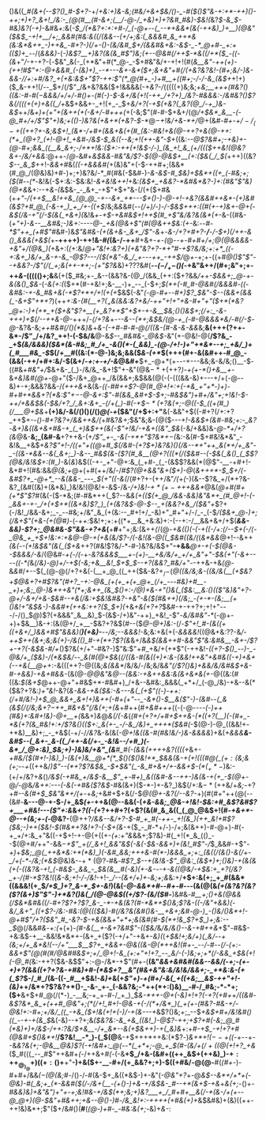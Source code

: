 
()&((*_#(&+(--$?()_#-$+?-*+/_+&:+)&-&;(#&/+&+$&/()-_-#($()$"&-+:+*-++)()-++;+)+?_&+!_/&:-_(@(#__(#-&+;(__/-@-/_+&)+)+?&#_#&)-$&!(_&?_$-&_$-#&)&?(-+)_-&#&_+:_&(*-$_/(*&?+:+:+#-/_(-@+--(_--*+&&*(&(-++&)_)+__)(@&"($&$_-+!+__/+;_&&#(#&:&((/(&&--(+/+;&:(_&&&#_&_++*&(&:&*&++_-)++&_-#+?-)(/+-()-(&/&#_$+/(&&#&+&:-_&$-_-*_@+#-_+:+(($_)+_-*-/(_&&&)-_(*-)&_$?__+)&?(&(&_#$"_)&;(+--_@&#(/+_+$-*&((/+*($_-((-(&*+"_/_-+-+?-(_-_$&"_&(-_(+*&"+#(*_@-_-$+#&"&/+-+!+!(#(*_&__&"-++(+)-(_++!_#$"+:-@+&&#_(-(&)+)_--*---&+-&*($+;&+&"+#(/($+$&?&?&!-_(#+;&/-)&-&&-/_/+:+#_/&?_+(+&:&$+"$?-++:$"(*_@(#+_-)+#__+((#+;-/-/-&_(&$+*+!+)($_&-++!(/--_$+/(/$"_/&+&?&&($+!&&&&(-+_&?-/_(((((+)&;&;+*&;__+++(_#&?()_((_&:-#-#($-$&&&/+/+/-#()+-(#_(-)-$-&+/&(+!(-++_/+?+)_/&?-#&&&:-/&#&?()$?&_(/(((+(+_)+&((_/+*&$+&&+-_+!(+_-_$+_&/+?(-+$(+&?(_&?(@_/-+_)&-&$_++/&_+)+(+"+(&++(+(-&+/-#+++(_+(-&;$"(#-#-$+&+/(@_/+$&*_&__-(-@_#+/+/$"$"+)&;+(()-)&?&(+&+*(+&?-$-*_@_$-$+!&/+&-*+/_@+(&*_#-#+-_$+/-/_(-+($(++?+-&;&$+!_(&*-/+#+(&&+&(+(#_(&:-#&!+&(@-++?+&(@-++:(*+_(@+?_(+!-@+!_+&#-/&$-*_$_&((--&;+!(++-&"-$+_((&:_--@$?&#+;-+&)+-(@-#+;&&_((__&_&+;-/+*+!&:($+:-++(+!&$-/-)_(&_+!_&_(+/((($++&!(@&?&+-/&/+&&:_@++-/_@-_&#+*&$&&-#&"&/$?-$(@-@&$+__(+:($&(_/_$(*+++)((&?_$--_&_$_++!-_&&+#_&(_((-+&&&#(_+(&)&"+(-$-++#+;(&&*(#_@_/(@&)&)+#-)+;+)&?&/-*_#(#&(-$&#-)-_&-&$-#_$&)+$&*+((+_(-#&;+;($(#--(*-_&!&(-$+:&:-$&:&!_-&+&!&++!_+&:_(&$+_+&&?-*&#&*&?-)+:(#&"$"&)(@+&_&+:--+*&-(*&$&-_-_&+_-+$"+$+"&-(/(+($+#&(+*+"-/(++$__&!++&_(@_@_-+--&+_+*---$+_()-)-@_-+!-+&?(&&#+*_+&*-(+)&#(&$?+#_@_(-&-+_)_+_/+-((+$_/&;&_&_&#(*--_(_/+)_/-)-/-$&$+++:((_#(_+-+)&+-@_+(*-*&$(/&-+"(/-$(&(_+&+)(*&!&*+*-___+$-+&#&$+!_++$(#_+$"&/&?&(&*(_+_-&-((#&-(*+"+)-&--__&#&;-)&_+:---_-@-_+&(@&+$"(#(@&++$&:(+-*&:_--#-*$"++_(+#$"_#&#-)&_$"&#&-(+(&+&-_&+_/$"-&_+-_&*-/+?+#+?-__/__-/-$+)(/++-&()_&&&(+&$(*_+__-++++)-++!&-_#(_(&-/-++__#+&+_-+-(_@-*-+-#+#+/+;_@(@&&&&-+&"+/(@_&_)(*+&+:(*(*+:&/_@+"&!+:&?+)(+&"&?+?-*+"___#-+$?&/&;+:+*_((-+:&+_)&/+_&-+-&_-@$?---/($(*&"-&_/_+---++_-++$_/_@_$+$-_+;+-((+#_@()$"$"--+&&?-/$"(/(_+;&(++-*+;-(+"$?&_&)+?$?$?&#(__-_-($-/_+-$()(-_+&"&++/(#+;&"+;+-++_&-_((((()+;&__&(+($_#&;+-_&--(&&?&-(@_/(&&_(++:($+?&&_/+_+_-$&&+;_@-+-&(&()_$&-_(_-&(+:(_($+*(#-+&!+;&-__-)+_--_(-$+;_$(*+(-#_#-@&#(/&&&#-((-&#&:-+-&_#&+&(-*$?+*+/+!(+(+_$&$(-&"_(-@-#+--#+)$?_$&"-$--(&&+(&&(_-&+$"+*+?_)(++*+:&-(#(__$+?(_+$&(_&&:&?+_&/-++"+!+"+&-#+"+"($+*(*&?_@+:-)+(+*_+($_+&"$?+__(+_&?+*$"+$+-+-&__$&;()()&$+;(/+:_-&-+++)+$(/--++_&-@-*+++/_-(/+?&_+-_--&--(*+;&$&/(@-+_(-#-@&&&*&/-#(/-$-@_-&?&-&;_++#&#(/()(*&)&_+*&-(-+#-#-#-@(/((&-(#-&-&-&&*&;__&(+++($?+$+-&*-/$"_/+/&?_++!-(-$&/&__@-&_$--_#&#&-_@&$-_&"(+-@&!-@(__/$?&_-_+$_(&/&&&)($&*(&-#&;_#_/+_-&()(*-(_&&)_-(@-/+!-)+"+*&*--+;_+&/_)+(_#___#&_-$_$(/+__#((&:(*-@-)&;&;&&($_&-(+*_$(+++(#+-&(&#++-#_@_-(&&(-++/+#+:&/-$(&+/-_+:+-+/-&_@&#_+___$+_-@+*(+---+---&&;&-&/&;()__-$-((#&_+#&"+/_$&+&-_(_)-/&/&_-&+!$"+-&"(@&$-*+(++$?_)-+(+-*()+&__+_-&_+&)&#(@+-_@+"($-/&+_@++_/&(&&+;&$&&(@(-(-(((&&-&)+---+/+(-@--&)+-+;&&&?&&-/_(+++&+_&(&*-(_(-#_#++$?-@(#_@+!+:+(-*&_+"+*-)+)-#+#+*&&+?(*&:$"+$-$-@-_&_+:$"-#(&&_&#+$-$+;-#&$&"_)+#+/&"+;+!&!-$-++/+&&$&(-$&/+?_/_&+:&+_-(/+(_)-#(-+$_$-*(+$?&(+;-@((-$_((+(#_)(/___@+$&*+__(+)&/-&(/()()(/()_@(-+_($&"(/+$+:+"__&(-&&"+$((-#+?(/+:+?_++$+-_-()-#+?&?+/&&++&/(_+#&?_&+;_$&"&;&-(@($---_+!-&&$+(&#-#&;+:-_&?-&+)&((&+&+#&-+_(_+)&$++(&(-$"+!&/-+&+((&"_$&_(-&/+&&)&-_@-*+/+?(&_@&-__&;_(&#-&__+?++&-(+_/$"_+-_-&(-+*+"$?&*+$-$(_&:-&(#-$+#&!&*&"_-&!&__+&$+*&?$"+!-/((+"+((@+#_$(/&#-(+?_$+)&?&)()(/&--*+"++_&(*+/+_&"-_-((&-*&&--&(_&+;_)-&--_#&$(&-($?(#_&__(@+?(((*(/($&#_--$($-$&(_&()_(_$$?(@&/&!&$+:(#_)-*&(_&_)&$((-+-_+"-@+:&_(_+#-_(_-(&$$?&&(*(@$"-*__-*+#+!-&+#+!(#&:&&_@(*&;+*_@+(+#(++/&/-/_#$?(@+&&"&+($+)-@_(___&+++*-$_$+/(-&#$?+_-@+*_--&(&&-_---_$(_+"((_-&(_/(#+?+-(++/&"_/(+(_-)(&--$?&_+/(*+?&-&?_(&#((&)+(&*&)_)&!&!(@&!+-&$-/&-_/+)&!-$+*(+-++$+&&*_@&(_@+#(#+(+*$"$?_#(&(-($-*&;(#-#&*++(_$?--&_&(+(($(+_@_/&&-&&)&"&*+_(#_@+!-(-_&&+-+-_/+(+$+*((&+&)$?_)_(+(&?&$-@-$--_+(&&?+&_/($&"+_$?+(-/&!_/&&-&+;_-_--#&;+/&"_&_(+(&:--_#+!+/_-&)+"_#+"+/-/_-_(-$_/($&+_@-)+;(/&+$"(+&-(+(@_#_)_-(-+_+:_$&!+;+:+((*+__&_+&:&)+:-(--+:-/__&&+&+/+$(___&&-&&)-*$?+;_@&#&-$"&*&-+?+&_$($__+__#__+"+;&:(&++_(_/(@-*_+&_(_()(_-(-+((-/+:(/_--$+(-/(-_@&_+_+$+!&:+:_+_&_@-@_-+(+&_(&/$?-/(-&!(&-@((_$&#((&/(*(_&*&&_@+!--&++*(&(*-_-(+!&$&"(&(_($+&_++?(#&!$?&/-*-#-)&?&/&$+"__-+&&___@+-+(-$(@&--$&&&/-&_/(@&#_-+(-/(_-+-_&?&&&$___+-(+)-__+&/&/+_+/+_&"+"-$&(+"(-&+-*-*--((-*(_&*(/&)-@_)+/-_+$(-&;+&__&!_$+$_$--+?(&&?_#&/+"-*-++&-+&_(@-_&_&#_/+--$(_(@-@(/+?+&(-(__+_@_((_++($&-&?+$_/-$(*_@((&/&;&-((&/&(__(_+$&?+$_@_&+?+#$?&"(#+?_-+:-@&_(+(+_+(+_@+_(/+_---#&)+#__-_+)+;&;_@-)&*++&"(*+;&*+_(&_$()+:-/_@_)+_&-+"()&_(_($&:__&:()(($"&)&"+?-@+/-&+*_/+&-$&#--+&(/&:+$&!&#&?-+&"-&($(#&++)(/&;_-(+-*-(&;__(+()&!+"&$&*-)-&&#+(++&:+*+?($_$+)(_+&_+&(+?+?_$&#-+-++?+;+!+"---/-/()_$_@_)$?(+&&&"_&__&)_$-(&$-/+)&"-++)_+&!_-$"-_&/&#&"-*_(-@+-+)+$&__)&-+:(&(@+/_+__-$&?+?&$(#--($_@-@+)&:-_(/-*$"+!_#-(&((+((+&+/_)&&+#$"_&_&&)(__)($+$&)-__--/&;--&&&!-*&;&:+&(+(-_&&&&!_((@&+&:$?$?-&_/-++$++(&+;&;&(+)-/&(()_#-+(*+?$?(&_&+/&*&$(&&++#-&&"$"&:&#&__-&+-/$?+-+?(-&$&_-#_/+*()$?&(+/+"-#&?-)$"&:$"+#_+&/+(+*$"(-++&!-_((+?-$()_--)-_-@&/+_($&)-/(*&$&/--_&(#(@+$&_(*(/((_&-#(&((+)+:&-(&&!++&"+_&#&((-+)+&+(--+&(__@+*+:-&(((++?-@((&;_&(&&*_/&/&/-/&;&/&*&"(/$?()&)+&&/&/&#&$+&-#-_+&&)-+_&+#&&-*(&(@-*_@_@&"&*_@--(&&:-+&++&&:&(&+&*&(+_-@((&:(#((&:_$(&+$_@++-@+"+#&$+*-#&#+)_/+&--&#&:_&&&(_+*+/_(-@_/&)-+&--&(*($&?+?&:_)+"&!_-&?(*&-&&-+&_($&:-&---&(_(+$"((-)-++:(/+#_/&!-)+$_@_&&+_&+!+)&++(-#+(+"--_-&*()-$__&($"-)-(&#--(_&(&$_(_/(/&;&+$?-$++_#&+&"(/&(+;+(&*+#++(#_+&#+++_((-(-@---*-(-)++(#&)+:&#+!&)-@+__+(*&&+)_&_@_&(/(-&_(*(#+(+?+/+#+$++&-(*((+?(__)(-(#+_-*&(+?(&_#&!+:+/$?&$()($($+:_&(+-_-/-&_/&)+_+++*($&#(*-$(@-)-@_((&&!+-+*&)__&)+;_-_+&$(_-_+/-/_/&?_&-&(&(-_@+!&((&-#(#&!&/-)&-&&&&_)+&(*+&&&__&-&#_$--(_&+-_&-((_/++-&(/+-_-&!&--/+#_)(-&*_/_@+:&)_$&;+)-)&)&/+_&"_(&__#_#(-(&&$($++++&?((((+*&+-*+#&/($(#+!-)&)_)-(&(+)&__@+*(*_$()($()&!+*_$&_&(&-+(+!(((#_@(_($+:($&;&(+;--+*((++&/_)$"--(*+?$?&$&_-$+$&"(_-&_#+&+/+-&&+$-$(*(_+*-$_)&:-(+/+/&?+_&_()_/&$(-+#&_+/&$-&__$"_+-#+)_&((&#-&--++-)&(&-+(+_-$(@_$+$-@_/-@_&_/&++:---(-&(-+#&($?&$-#_&(&+)($-*-)+-&?_)&$(/+:&$-*(++$&/+*&;-*+?+#_--&(#+$_$&"&*+/(+_-+_&;_+&#+$+&(/-$_@(@+-&?(/--&?-_+)(#(#+"++(@(--(&#-__&---@-+-$-/+_&$_(+_-++&(@--&&(-(*+&-&&;_@&-+!&!-$&:+#_&$?&#$?+___+#&!---($"+:&*&_+?((-(_$+?+$+#+?(+$?(&(#_&_&((_(_@_@&$+!(#-_+&+*-@--+(&;+-(-_@&?-__$(@+$+?_/&&--&/+?-$-#_+_#(-++-_+!(&_)(++_&!+#$?($&;-)++($&!-$(#&*+?&!+?-(-$+(&_-+($_-_#-*+/-)-/+;&(&++)-#-@+)-#(-+_+/+:&_+"&((-+$+!-+-@(+((+-_(+:+"&_&&+;$?&)-#(_+!(*_&_(()_--$(@+#_/_++"-&&$-$_+$"_+(/_&+!_&&"&$(-&(-$&-&&+)+(&!_#$"-/_$_&&#-+$"_-+)_+_$&;_@(_++&*&:+*(*&)_)(-&#_&&;+++&-#(*-)&&&_+;+:_(&((/(&()-&(/+-_/+(-*-/&;(*&$_@&)&-_-_$+*(@$?_-_#&*-#$?_$--+(&!_&-_$"_@&:_(&$+)+;()&)-+(&(&(+(_-(_(&?_&_-+!_(-#&$-_&&_-_$&(&__#(-&)(+-&-*-_-+-&(*(@&/-*+$&:+_+?(/&?_+-/(#-*$?&!(_(_&-&;+!-/-/&!_-+!-*_/--(&+/+)+*-*&;+;&*&:+/__+$+:&(+;_+_#(&&*((&&&!(+_$_/+$_)+?_&-*_$+-&!_)(&(-_@-&&*+#_--#_+-#---_(&(@(&_(+(&?&?(&$?($$?(&+)$"$"-)+*&?()&(_/(@-@&$((+/$?-(&/($_#-__)&#&*-#__+;()+&(@&&(/_$&*&#&((/-#+?$?+?$?_&-_-*-+&(&?(#-*&*+$()&;$?&-((-/&"+&&)(-&/_&+"_((+$?-/&:-#&:(@((($&)-#(/&?&(&#()&-__+&+;&#-@-)_-()&/()&*+!-@+#$"_/+?($&"_#_-&?-$-+&(&*&_+"+*+;&(&#(#-$(*+!&_$?+$_)+;&:--_$_@(/&&_#&_-_+:(_+(+)-_(#-&(*__+-&*+?&#$"-(($&/_&_/&/&*()--&-+#++&*_+$"-#&$-+&:&$-+__-&&!&*&*+-(&+_+($?(-+/+"-+&+-*&)(*(*+$&!+;&/+)(_&/--+(&;+/+_&*&!(--/+"___$__$?+_+&&+-@&((&-@(*++&!(#+-_--/-#--(/-(+:-&&+$"(@(#(#_/_@&#_#&$+;+/_@+!-&_(+:+"+!+?_--_&/-(-)&;+;+*(/-&&_+$&(+!(_-@_#(*&:-++?($&-&$$"+:-@-/&*-+$"(#+-(__(&"_&&+&#&#(&&--&&/(-+;-(+-+)+?(*&&((+?+?&-+#&)+#-*(*&$+?__&"(#&+&"&:&/&!&/&&+;-_+*&:&-(+(_$?_$-/_#_/(&-((-_#__+$&!-*&)+*&(+*$"+)-+(#+/-&(_+((+&;__&$-*_++"+!-(&)_$+$+/&*+?$?&?+*()-_-&-_+-_(-&&?&;-*++(*+:()&)__-#-/_#&;-*-*+;($+__&+$+#_@(/(*-)_-__&;-+_+-#-/_+_)_$___&-*++-@+(-_&)+!+?(-+?(*+#+*+/((&#-&$?&*_&_+(++#_@&"+;(*(/+!_#+!-@&-+(-/(*+/&*_)(_+(+-(#&?-#&-+/-@&!+:-#+;+/&/_((_-+&_($+!&(+!+(-)_/-+(&---+_&$?()&;+;_--$_+&$+#+/&!&#()((_--+-+(&_$_&(-&)--+?+;&*($&?&:-&_+&_((&!_)-@$?-++;+_$?+#(-&;_@_#(*&)+)+/&$___-_/+$+:$?&/_$+&__-/+_&*--&(+$&++)-+(_&)&*+:+#_-+$_-+!+?+#(@&#+$()&*+!___/$?&!__-*_)-(_$(@__&-+$+++*++&:(*$?_-_)_&+*+!($--+(($-_+--+--&*&?&(+;-@&__@&)$?(-+!&#+:_@(--*(_+*+;-@_+_$_(_#-(&/+$(/+((@($+!+?_+&*($_#(((_--_#$"++&#+_(_-/++&+_#(-_(-&__+$_/+&-(&#+((++_&$+(++&)_)-$+:++_@_)_@+)((+:()+$__+"__-)+&($+-__-#+/(+_&&?+;+)-$((+#&/-@(@-__#(_(#+_-)-#+#+/&&_$(-(@($&;_#-/()-/-#(&-$+_&((*&$-)+-&"(_-@&"+?_+-@____&$--&*+/+*+(-@&)-#(_&;+_(*-&&#($(/-/&+(__-(+()-)+_&-+/&$&-_#--+*(&+$_-_+&_+_&(+;_-()+*-#&_&)&)___+&"&"_)+"+-+;&!_#&-+/&$(*+;&;+)&?___+_/_#+#+__&(/-*(&-/+(+--@_@+)(@-$&"+#&++;_+&--@()-)_#-/&_&!+:-++++(+#&(+)+*&$&#&)+(&)((++-++!&)&*+;$"($+/&#()(__#__(*(@-)+#-_-#&:&(+;-*&)+_&-_:
